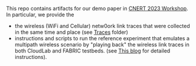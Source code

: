 This repo contains artifacts for our demo paper in [CNERT 2023 Workshop](https://infocom2023.ieee-infocom.org/10th-international-workshop-computer-and-networking-experimental-research-using-testbeds-cnert-call). In particular, we provide the  
* the wireless (WiFi and Cellular) netw0ork link traces that were collected in the same time and place (see [Traces](Traces) folder)
* instructions and scripts to run the reference experiment that emulates a multipath wireless scenario by "playing back" the wireless link traces in both CloudLab and FABRIC testbeds. (see [This blog](https://witestlab.poly.edu/blog/emulating-multipath-wireless/) for detailed instructions).
